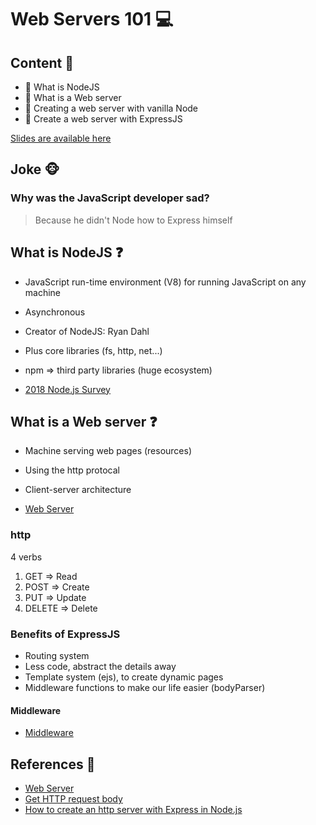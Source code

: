 # Web Servers 101 💻

## Content 📑

 - 🔷 What is NodeJS
 - 🔷 What is a Web server
 - 🔷 Creating a web server with vanilla Node
 - 🔷 Create a web server with ExpressJS

[Slides are available here](./W3D1-WebServers101.pdf)

## Joke 🐵

### Why was the JavaScript developer sad?

> Because he didn't Node how to Express himself


## What is NodeJS ❓

- JavaScript run-time environment (V8) for running JavaScript on any machine
- Asynchronous
- Creator of NodeJS: Ryan Dahl
- Plus core libraries (fs, http, net...)
- npm => third party libraries (huge ecosystem)

- [2018 Node.js Survey](https://nodejs.org/en/user-survey-report/)

## What is a Web server ❓

- Machine serving web pages (resources)
- Using the http protocal
- Client-server architecture

- [Web Server](./web_server.png)

### http

4 verbs

1. GET => Read
2. POST => Create
3. PUT => Update
4. DELETE => Delete

### Benefits of ExpressJS

- Routing system
- Less code, abstract the details away
- Template system (ejs), to create dynamic pages
- Middleware functions to make our life easier (bodyParser)

#### Middleware

- [Middleware](./middleware.png)

## References 👀

- [Web Server](https://whatis.techtarget.com/definition/Web-server)
- [Get HTTP request body](https://nodejs.dev/learn/get-http-request-body-data-using-nodejs)
- [How to create an http server with Express in Node.js](https://ourcodeworld.com/articles/read/261/how-to-create-an-http-server-with-express-in-node-js)




